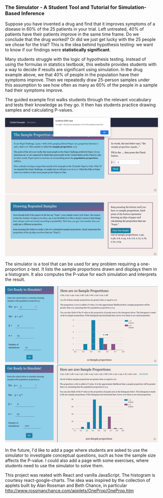 ### The Simulator - A Student Tool and Tutorial for Simulation-Based Inference

Suppose you have invented a drug and find that it improves symptoms of a disease in 60% of the 25 patients in your trial. Left untreated, 40% of patients have their patients improve in the same time frame. Do we conclude that the drug worked? Or did we just get lucky with the 25 people we chose for the trial? This is the idea behind hypothesis testing: we want to know if our findings were **statistically significant**.

Many students struggle with the logic of hypothesis testing. Instead of using the formulas in statstics textbook, this website provides students with a way to decide if results are significant using simulation. In the drug example above, we that 40% of people in the population have their symptoms improve. Then we  repeatedly draw 25-person samples under this assumption to see how often as many as 60% of the people in a sample had their symptoms improve.

The guided example first walks students through the relevant vocabulary and tests their knowledge as they go. It then has students practice drawing samples and calculating P-values.

![A student enters the wrong value for p&#770;](/src/screenshots/sampleProportionCheckScreenshot.png "A student enters the wrong value for p&#770;")
![Pressing the button to generate 10 samples](/src/screenshots/repeatedSamplesScreenshot.png "Pressing the button to generate 10 samples")

The simulator is a tool that can be used for any problem requiring a one-proportion z-test. It lists the sample proportions drawn and displays them in a histogram. It also computes the P-value for each simulation and interprets the result.

![Doing 10 simulations, we can see all 10 sample proportions](/src/screenshots/simulatorScreenshotTenSamples.png "Doing 10 simulations, we can see all 10 sample proportions")
![Doing 200 simulations, we hide most of the sample proportions and we cannot see the distinct values in the histogram](/src/screenshots/simulatorScreenshotManySamples.png "Doing 200 simulations, we rely more on the histogram")

In the future, I'd like to add a page where students are asked to use the simulator to investigate conceptual questions, such as how the sample size affects the P-value. I could also add a page with some exercises, where students need to use the simulator to solve them.

This project was reated with React and vanilla JavaScript. The histogram is courtesy react-google-charts.
The idea was inspired by the collection of applets built by Alan Rossman and Beth Chance, in particular <http://www.rossmanchance.com/applets/OneProp/OneProp.htm>

